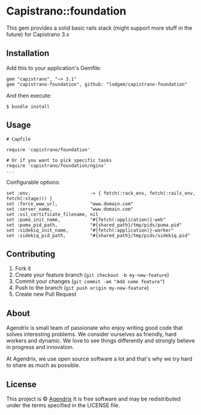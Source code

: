 Capistrano::foundation
======

This gem provides a solid basic rails stack (might support more stuff in the future) for Capistrano 3.x

Installation
------

Add this to your application's Gemfile:

    gem "capistrano", "~> 3.1"
    gem "capistrano-foundation", github: "lodgem/capistrano-foundation"

And then execute:

    $ bundle install

Usage
------

    # Capfile

    require 'capistrano/foundation'

    # Or if you want to pick specific tasks
    require 'capistrano/foundation/nginx'
    ...

Configurable options:

    set :env,                      -> { fetch(:rack_env, fetch(:rails_env, fetch(:stage))) }
    set :force_www_url,            "www.domain.com"
    set :server_name,              "www.domain.com"
    set :ssl_certificate_filename, nil
    set :puma_init_name,           "#{fetch(:application)}-web"
    set :puma_pid_path,            "#{shared_path}/tmp/pids/puma.pid"
    set :sidekiq_init_name,        "#{fetch(:application)}-worker"
    set :sidekiq_pid_path,         "#{shared_path}/tmp/pids/sidekiq.pid"

Contributing
------

1. Fork it
2. Create your feature branch (`git checkout -b my-new-feature`)
3. Commit your changes (`git commit -am "Add some feature"`)
4. Push to the branch (`git push origin my-new-feature`)
5. Create new Pull Request

## About

Agendrix is small team of passionate who enjoy writing good code that solves interesting problems. We consider ourselves as friendly, hard workers and dynamic. We love to see things differently and strongly believe in progress and innovation.

At Agendrix, we use open source software a lot and that's why we try hard to share as much as possible.

## License

This project is © [Agendrix](http://www.agendrix.com) It is free software and may be redistributed under the terms specified in the LICENSE file.
